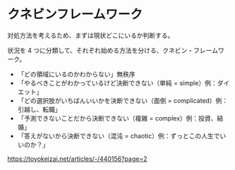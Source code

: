 # クネビンフレームワーク

対処方法を考えるため、まずは現状どこにいるか判断する。

状況を 4 つに分類して、それぞれ始める方法を分ける、クネビン・フレームワーク。

- 「どの領域にいるのかわからない」無秩序
- 「やるべきことがわかっているけど決断できない（単純 = simple）例：ダイエット」
- 「どの選択肢がいちばんいいかを決断できない（面倒 = complicated）例：引越し、転職」
- 「予測できないことだから決断できない（複雑 = complex）例：投資、結婚」
- 「答えがないから決断できない（混沌 = chaotic）例：ずっとこの人生でいいのか？」

https://toyokeizai.net/articles/-/440156?page=2
